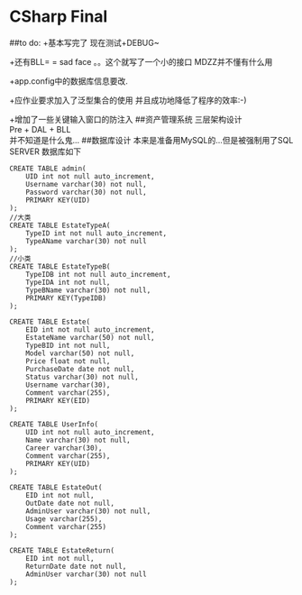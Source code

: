 # CSharp Final

##to do:
+基本写完了 现在测试+DEBUG~

+还有BLL= = sad face 。。这个就写了一个小的接口 MDZZ并不懂有什么用

+app.config中的数据库信息要改.

+应作业要求加入了泛型集合的使用 并且成功地降低了程序的效率:-)

+增加了一些关键输入窗口的防注入
##资产管理系统 
三层架构设计<br>
Pre + DAL + BLL<br>
并不知道是什么鬼...
##数据库设计
本来是准备用MySQL的...但是被强制用了SQL SERVER 数据库如下


    CREATE TABLE admin(
    	UID int not null auto_increment,
    	Username varchar(30) not null,
    	Password varchar(30) not null,
    	PRIMARY KEY(UID)
    );
    //大类
    CREATE TABLE EstateTypeA(
    	TypeID int not null auto_increment,
    	TypeAName varchar(30) not null
    );
    //小类
    CREATE TABLE EstateTypeB(
    	TypeIDB int not null auto_increment,
    	TypeIDA int not null,
    	TypeBName varchar(30) not null,
    	PRIMARY KEY(TypeIDB)
    );
    
    CREATE TABLE Estate(
    	EID int not null auto_increment,
    	EstateName varchar(50) not null,
    	TypeBID int not null,
    	Model varchar(50) not null,
    	Price float not null,
    	PurchaseDate date not null,
    	Status varchar(30) not null,
    	Username varchar(30),
    	Comment varchar(255),
    	PRIMARY KEY(EID)
    );
    
    CREATE TABLE UserInfo(
    	UID int not null auto_increment,
    	Name varchar(30) not null,
    	Career varchar(30),
    	Comment varchar(255),
    	PRIMARY KEY(UID)
    );
    
    CREATE TABLE EstateOut(
    	EID int not null,
    	OutDate date not null,
    	AdminUser varchar(30) not null,
    	Usage varchar(255),
    	Comment varchar(255)
    );
    
    CREATE TABLE EstateReturn(
    	EID int not null,
    	ReturnDate date not null,
    	AdminUser varchar(30) not null
    );
